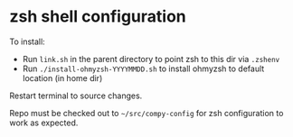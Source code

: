 # zsh shell configuration

To install:

- Run `link.sh` in the parent directory to point zsh to this dir via `.zshenv`
- Run `./install-ohmyzsh-YYYYMMDD.sh` to install ohmyzsh to default location (in home dir)

Restart terminal to source changes.

Repo must be checked out to `~/src/compy-config` for zsh configuration to work as expected.
